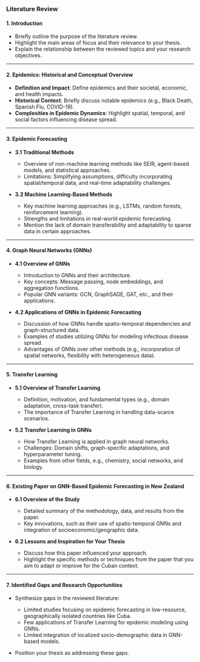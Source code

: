   ### **Literature Review**
  #### **1. Introduction**
  - Briefly outline the purpose of the literature review.
  - Highlight the main areas of focus and their relevance to your thesis.
  - Explain the relationship between the reviewed topics and your research objectives.

  ---

  #### **2. Epidemics: Historical and Conceptual Overview**
  - **Definition and Impact**: Define epidemics and their societal, economic, and health impacts.
  - **Historical Context**: Briefly discuss notable epidemics (e.g., Black Death, Spanish Flu, COVID-19).
  - **Complexities in Epidemic Dynamics**: Highlight spatial, temporal, and social factors influencing disease spread.

  ---

  #### **3. Epidemic Forecasting**
  - **3.1 Traditional Methods**
    - Overview of non-machine learning methods like SEIR, agent-based models, and statistical approaches.
    - Limitations: Simplifying assumptions, difficulty incorporating spatial/temporal data, and real-time adaptability challenges.
    
  - **3.2 Machine Learning-Based Methods**
    - Key machine learning approaches (e.g., LSTMs, random forests, reinforcement learning).
    - Strengths and limitations in real-world epidemic forecasting.
    - Mention the lack of domain transferability and adaptability to sparse data in certain approaches.

  ---

  #### **4. Graph Neural Networks (GNNs)**
  - **4.1 Overview of GNNs**
    - Introduction to GNNs and their architecture.
    - Key concepts: Message passing, node embeddings, and aggregation functions.
    - Popular GNN variants: GCN, GraphSAGE, GAT, etc., and their applications.
    
  - **4.2 Applications of GNNs in Epidemic Forecasting**
    - Discussion of how GNNs handle spatio-temporal dependencies and graph-structured data.
    - Examples of studies utilizing GNNs for modeling infectious disease spread.
    - Advantages of GNNs over other methods (e.g., incorporation of spatial networks, flexibility with heterogeneous data).

  ---

  #### **5. Transfer Learning**
  - **5.1 Overview of Transfer Learning**
    - Definition, motivation, and fundamental types (e.g., domain adaptation, cross-task transfer).
    - The importance of Transfer Learning in handling data-scarce scenarios.
    
  - **5.2 Transfer Learning in GNNs**
    - How Transfer Learning is applied in graph neural networks.
    - Challenges: Domain shifts, graph-specific adaptations, and hyperparameter tuning.
    - Examples from other fields, e.g., chemistry, social networks, and biology.

  ---

  #### **6. Existing Paper on GNN-Based Epidemic Forecasting in New Zealand**
  - **6.1 Overview of the Study**
    - Detailed summary of the methodology, data, and results from the paper.
    - Key innovations, such as their use of spatio-temporal GNNs and integration of socioeconomic/geographic data.
    
  - **6.2 Lessons and Inspiration for Your Thesis**
    - Discuss how this paper influenced your approach.
    - Highlight the specific methods or techniques from the paper that you aim to adapt or improve for the Cuban context.

  ---

  #### **7. Identified Gaps and Research Opportunities**
  - Synthesize gaps in the reviewed literature:
    - Limited studies focusing on epidemic forecasting in low-resource, geographically isolated countries like Cuba.
    - Few applications of Transfer Learning for epidemic modeling using GNNs.
    - Limited integration of localized socio-demographic data in GNN-based models.
    
  - Position your thesis as addressing these gaps.